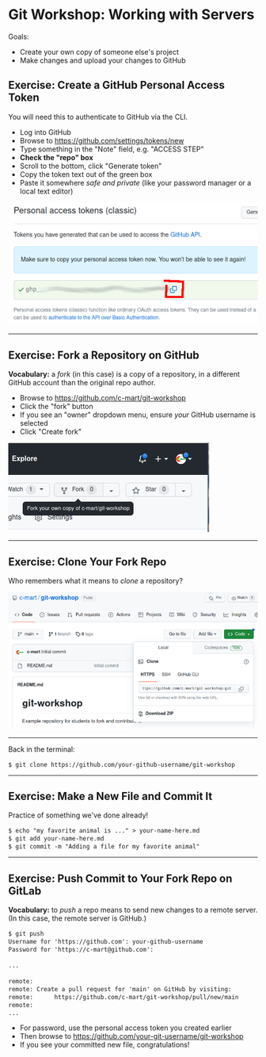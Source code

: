 # Git Workshop: Working with Servers

Goals:
- Create your own copy of someone else's project
- Make changes and upload your changes to GitHub

## Exercise: Create a GitHub Personal Access Token

You will need this to authenticate to GitHub via the CLI.

- Log into GitHub
- Browse to <https://github.com/settings/tokens/new>
- Type something in the "Note" field, e.g. "ACCESS STEP"
- **Check the "repo" box**
- Scroll to the bottom, click "Generate token"
- Copy the token text out of the green box
- Paste it somewhere _safe and private_ (like your password manager or a local text editor)

![copy token](media/github-copy-token.png)

<!--
There is another way to authenticate to GitHub from the CLI, using an SSH keypair. We aren't covering it today but it's a good option to use.
-->

---

## Exercise: Fork a Repository on GitHub

**Vocabulary:** a _fork_ (in this case) is a copy of a repository, in a different GitHub account than the original repo author.

- Browse to <https://github.com/c-mart/git-workshop>
- Click the "fork" button
- If you see an "owner" dropdown menu, ensure _your_ GitHub username is selected
- Click "Create fork"

![fork a repository](media/github-fork-repo.png)

<!--
When making a contribution to someone else's software project, it's common to fork the repo, make the changes to your fork, then request that the project _pull_ those changes. This is a _pull request_, we'll get there in a few minutes! 
-->

---

## Exercise: Clone Your Fork Repo

Who remembers what it means to _clone_ a repository?

![clone a repository](media/github-clone-repo-https.png)

---

Back in the terminal:

```shell
$ git clone https://github.com/your-github-username/git-workshop
```

<!--
Please ensure the URL contains your own GitHub username, not `cmart`
-->

---

## Exercise: Make a New File and Commit It

Practice of something we've done already!

```shell
$ echo "my favorite animal is ..." > your-name-here.md
$ git add your-name-here.md
$ git commit -m "Adding a file for my favorite animal"
```

<!--
Please name the file something unique.

Remember that you're saving a file, adding it to the staging area, then making a commit.
-->

---

## Exercise: Push Commit to Your Fork Repo on GitLab

**Vocabulary:** to _push_ a repo means to send new changes to a remote server. (In this case, the remote server is GitHub.)

```shell
$ git push
Username for 'https://github.com': your-github-username
Password for 'https://c-mart@github.com':

...

remote: 
remote: Create a pull request for 'main' on GitHub by visiting:
remote:      https://github.com/c-mart/git-workshop/pull/new/main
remote: 
...
```

- For password, use the personal access token you created earlier
- Then browse to <https://github.com/your-git-username/git-workshop>
- If you see your committed new file, congratulations!